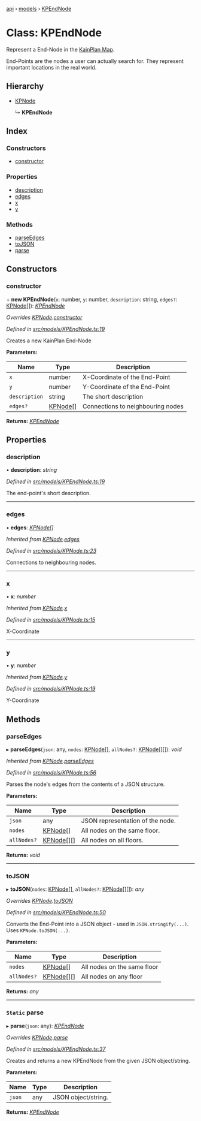 [api](../README.md) › [models](../modules/models.md) › [KPEndNode](models.kpendnode.md)

# Class: KPEndNode

Represent a End-Node in the [KainPlan Map](models.kpmap.md).

End-Points are the nodes a user can actually search for. They represent
important locations in the real world.

## Hierarchy

* [KPNode](models.kpnode.md)

  ↳ **KPEndNode**

## Index

### Constructors

* [constructor](models.kpendnode.md#constructor)

### Properties

* [description](models.kpendnode.md#description)
* [edges](models.kpendnode.md#edges)
* [x](models.kpendnode.md#x)
* [y](models.kpendnode.md#y)

### Methods

* [parseEdges](models.kpendnode.md#parseedges)
* [toJSON](models.kpendnode.md#tojson)
* [parse](models.kpendnode.md#static-parse)

## Constructors

###  constructor

\+ **new KPEndNode**(`x`: number, `y`: number, `description`: string, `edges?`: [KPNode](models.kpnode.md)[]): *[KPEndNode](models.kpendnode.md)*

*Overrides [KPNode](models.kpnode.md).[constructor](models.kpnode.md#constructor)*

*Defined in [src/models/KPEndNode.ts:19](https://github.com/KainPlan/api/blob/3eeae78/src/models/KPEndNode.ts#L19)*

Creates a new KainPlan End-Node

**Parameters:**

Name | Type | Description |
------ | ------ | ------ |
`x` | number | X-Coordinate of the End-Point |
`y` | number | Y-Coordinate of the End-Point |
`description` | string | The short description |
`edges?` | [KPNode](models.kpnode.md)[] | Connections to neighbouring nodes  |

**Returns:** *[KPEndNode](models.kpendnode.md)*

## Properties

###  description

• **description**: *string*

*Defined in [src/models/KPEndNode.ts:19](https://github.com/KainPlan/api/blob/3eeae78/src/models/KPEndNode.ts#L19)*

The end-point's short description.

___

###  edges

• **edges**: *[KPNode](models.kpnode.md)[]*

*Inherited from [KPNode](models.kpnode.md).[edges](models.kpnode.md#edges)*

*Defined in [src/models/KPNode.ts:23](https://github.com/KainPlan/api/blob/3eeae78/src/models/KPNode.ts#L23)*

Connections to neighbouring nodes.

___

###  x

• **x**: *number*

*Inherited from [KPNode](models.kpnode.md).[x](models.kpnode.md#x)*

*Defined in [src/models/KPNode.ts:15](https://github.com/KainPlan/api/blob/3eeae78/src/models/KPNode.ts#L15)*

X-Coordinate

___

###  y

• **y**: *number*

*Inherited from [KPNode](models.kpnode.md).[y](models.kpnode.md#y)*

*Defined in [src/models/KPNode.ts:19](https://github.com/KainPlan/api/blob/3eeae78/src/models/KPNode.ts#L19)*

Y-Coordinate

## Methods

###  parseEdges

▸ **parseEdges**(`json`: any, `nodes`: [KPNode](models.kpnode.md)[], `allNodes?`: [KPNode](models.kpnode.md)[][]): *void*

*Inherited from [KPNode](models.kpnode.md).[parseEdges](models.kpnode.md#parseedges)*

*Defined in [src/models/KPNode.ts:56](https://github.com/KainPlan/api/blob/3eeae78/src/models/KPNode.ts#L56)*

Parses the node's edges from the contents of a JSON structure.

**Parameters:**

Name | Type | Description |
------ | ------ | ------ |
`json` | any | JSON representation of the node. |
`nodes` | [KPNode](models.kpnode.md)[] | All nodes on the same floor. |
`allNodes?` | [KPNode](models.kpnode.md)[][] | All nodes on all floors.  |

**Returns:** *void*

___

###  toJSON

▸ **toJSON**(`nodes`: [KPNode](models.kpnode.md)[], `allNodes?`: [KPNode](models.kpnode.md)[][]): *any*

*Overrides [KPNode](models.kpnode.md).[toJSON](models.kpnode.md#tojson)*

*Defined in [src/models/KPEndNode.ts:50](https://github.com/KainPlan/api/blob/3eeae78/src/models/KPEndNode.ts#L50)*

Converts the End-Point into a JSON object - used in `JSON.stringify(...)`.
Uses `KPNode.toJSON(...)`.

**Parameters:**

Name | Type | Description |
------ | ------ | ------ |
`nodes` | [KPNode](models.kpnode.md)[] | All nodes on the same floor |
`allNodes?` | [KPNode](models.kpnode.md)[][] | All nodes on any floor  |

**Returns:** *any*

___

### `Static` parse

▸ **parse**(`json`: any): *[KPEndNode](models.kpendnode.md)*

*Overrides [KPNode](models.kpnode.md).[parse](models.kpnode.md#static-parse)*

*Defined in [src/models/KPEndNode.ts:37](https://github.com/KainPlan/api/blob/3eeae78/src/models/KPEndNode.ts#L37)*

Creates and returns a new KPEndNode from the given JSON object/string.

**Parameters:**

Name | Type | Description |
------ | ------ | ------ |
`json` | any | JSON object/string.  |

**Returns:** *[KPEndNode](models.kpendnode.md)*
